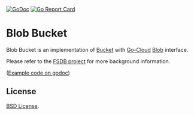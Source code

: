 [![GoDoc](https://godoc.org/github.com/fishy/bucket?status.svg)](https://godoc.org/github.com/fishy/blobbucket)
[![Go Report Card](https://goreportcard.com/badge/github.com/fishy/bucket)](https://goreportcard.com/report/github.com/fishy/blobbucket)

# Blob Bucket

Blob Bucket is an implementation of 
[Bucket](https://godoc.org/github.com/fishy/fsdb/bucket#Bucket) with 
[Go-Cloud](https://github.com/google/go-cloud)
[Blob](https://godoc.org/github.com/google/go-cloud/blob) interface.

Please refer to the [FSDB project](https://github.com/fishy/fsdb)
for more background information.

([Example code on godoc](https://godoc.org/github.com/fishy/blobbucket#example-package))

## License

[BSD License](https://github.com/fishy/bucket/blob/master/LICENSE).
